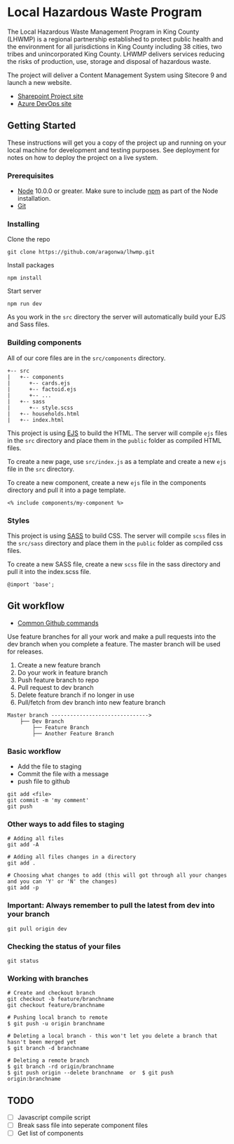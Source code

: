 # Local Hazardous Waste Program

The Local Hazardous Waste Management Program in King County (LHWMP) is a regional partnership established to protect public health and the environment for all jurisdictions in King County including 38 cities, two tribes and unincorporated King County.  LHWMP delivers services reducing the risks of production, use, storage and disposal of hazardous waste.

The project will deliver a Content Management System using Sitecore 9 and launch a new website. 

* [Sharepoint Project site](https://kc1.sharepoint.com/teams/IT/PMCOE/LHWMP/default.aspx)
* [Azure DevOps site](https://kingcounty.visualstudio.com/Local-Hazardous-Waste-Management)

## Getting Started

These instructions will get you a copy of the project up and running on your local machine for development and testing purposes. See deployment for notes on how to deploy the project on a live system.

### Prerequisites

* [Node](https://nodejs.org/en/) 10.0.0 or greater. Make sure to include [npm](https://blog.npmjs.org/post/85484771375/how-to-install-npm) as part of the Node installation.
* [Git](https://git-scm.com/)

### Installing

Clone the repo
```
git clone https://github.com/aragonwa/lhwmp.git
```
Install packages
````````````````
npm install
````````````````
Start server
````````````````
npm run dev
````````````````
As you work in the ```src``` directory the server will automatically build your EJS and Sass files.
### Building components

All of our core files are in the ```src/components``` directory. 

```
+-- src
|   +-- components
|      +-- cards.ejs
|      +-- factoid.ejs
|      +-- ...
|   +-- sass
|      +-- style.scss
|   +-- households.html
|   +-- index.html
```
This project is using [EJS](https://www.ejs.co/) to build the HTML. The server will compile ```ejs``` files in the ```src``` directory and place them in the ```public``` folder as compiled HTML files.

To create a new page, use ```src/index.js``` as a template and create a new ```ejs``` file in the ```src``` directory.

To create a new component, create a new ```ejs``` file in the components directory and pull it into a page template.

```
<% include components/my-component %>
```
### Styles

This project is using [SASS](https://sass-lang.com/) to build CSS. The server will compile ```scss``` files in the ```src/sass``` directory and place them in the ```public``` folder as compiled css files.

To create a new SASS file, create a new ```scss``` file in the sass directory and pull it into the index.scss file.

```
@import 'base';
```
## Git workflow

* [Common Github commands](https://github.com/bpassos/git-commands)

Use feature branches for all your work and make a pull requests into the dev branch when you complete a feature. The master branch will be used for releases.

1. Create a new feature branch
2. Do your work in feature branch
3. Push feature branch to repo
4. Pull request to dev branch 
5. Delete feature branch if no longer in use
6. Pull/fetch from dev branch into new feature branch

````````````
Master branch ------------------------------->
    ├── Dev Branch 
        ├── Feature Branch 
        ├── Another Feature Branch
```````````````

### Basic workflow

* Add the file to staging
* Commit the file with a message
* push file to github

````````
git add <file>
git commit -m 'my comment'
git push
````````

### Other ways to add files to staging 

`````````
# Adding all files
git add -A

# Adding all files changes in a directory
git add .

# Choosing what changes to add (this will got through all your changes and you can 'Y' or 'N' the changes)
git add -p
`````````

### Important: Always remember to pull the latest from dev into your branch

```````
git pull origin dev
```````

### Checking the status of your files

`````````
git status
`````````

### Working with branches

````````
# Create and checkout branch
git checkout -b feature/branchname
git checkout feature/branchname

# Pushing local branch to remote
$ git push -u origin branchname

# Deleting a local branch - this won't let you delete a branch that hasn't been merged yet
$ git branch -d branchname

# Deleting a remote branch
$ git branch -rd origin/branchname
$ git push origin --delete branchname  or  $ git push origin:branchname
````````




## TODO

- [ ] Javascript compile script
- [ ] Break sass file into seperate component files
- [ ] Get list of components
